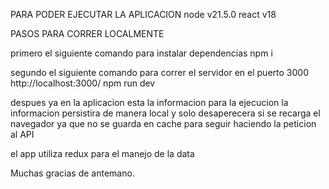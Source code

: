 PARA PODER EJECUTAR LA APLICACION 
node v21.5.0
react v18

PASOS PARA CORRER LOCALMENTE

primero el siguiente comando para instalar dependencias
npm i


segundo el siguiente comando para correr el servidor en el puerto 3000 http://localhost:3000/
npm run dev


despues ya en la aplicacion esta la informacion para la ejecucion la informacion persistira de manera local y solo desaperecera si se recarga el navegador ya que no se guarda en cache para seguir haciendo la peticion al API

el app utiliza redux para el manejo de la data


Muchas gracias de antemano.






